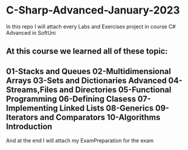 # C-Sharp-Advanced-January-2023
In this repo I will attach every Labs and Exercises project in course C# Advanced in SoftUni

At this course we learned all of these topic:
------------------------------------------------------------------------
01-Stacks and Queues
02-Multidimensional Arrays
03-Sets and Dictionaries Advanced
04-Streams,Files and Directories
05-Functional Programming
06-Defining Clasess
07-Implementing Linked Lists
08-Generics
09-Iterators and Comparators
10-Algorithms Introduction
------------------------------------------------------------------------
And at the end I will attach my ExamPreparation for the exam


